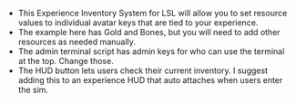 - This Experience Inventory System for LSL will allow you to set resource values to individual avatar keys that are tied to your experience.
- The example here has Gold and Bones, but you will need to add other resources as needed manually.
- The admin terminal script has admin keys for who can use the terminal at the top. Change those.
- The HUD button lets users check their current inventory. I suggest adding this to an experience HUD that auto attaches when users enter the sim.

